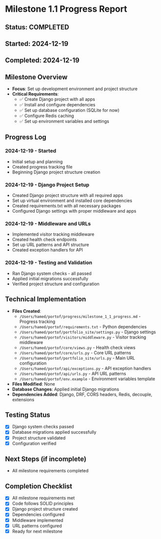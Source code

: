 # Milestone 1.1 Progress Report

## Status: COMPLETED
## Started: 2024-12-19
## Completed: 2024-12-19

## Milestone Overview
- **Focus**: Set up development environment and project structure
- **Critical Requirements**: 
  - ✅ Create Django project with all apps
  - ✅ Install and configure dependencies
  - ✅ Set up database configuration (SQLite for now)
  - ✅ Configure Redis caching
  - ✅ Set up environment variables and settings

## Progress Log
### 2024-12-19 - Started
- Initial setup and planning
- Created progress tracking file
- Beginning Django project structure creation

### 2024-12-19 - Django Project Setup
- Created Django project structure with all required apps
- Set up virtual environment and installed core dependencies
- Created requirements.txt with all necessary packages
- Configured Django settings with proper middleware and apps

### 2024-12-19 - Middleware and URLs
- Implemented visitor tracking middleware
- Created health check endpoints
- Set up URL patterns and API structure
- Created exception handlers for API

### 2024-12-19 - Testing and Validation
- Ran Django system checks - all passed
- Applied initial migrations successfully
- Verified project structure and configuration

## Technical Implementation
- **Files Created**: 
  - `/Users/hamed/portof/progress/milestone_1_1_progress.md` - Progress tracking
  - `/Users/hamed/portof/requirements.txt` - Python dependencies
  - `/Users/hamed/portof/portfolio_site/settings.py` - Django settings
  - `/Users/hamed/portof/visitors/middleware.py` - Visitor tracking middleware
  - `/Users/hamed/portof/core/views.py` - Health check views
  - `/Users/hamed/portof/core/urls.py` - Core URL patterns
  - `/Users/hamed/portof/portfolio_site/urls.py` - Main URL configuration
  - `/Users/hamed/portof/api/exceptions.py` - API exception handlers
  - `/Users/hamed/portof/api/urls.py` - API URL patterns
  - `/Users/hamed/portof/env.example` - Environment variables template
- **Files Modified**: None
- **Database Changes**: Applied initial Django migrations
- **Dependencies Added**: Django, DRF, CORS headers, Redis, decouple, extensions

## Testing Status
- [x] Django system checks passed
- [x] Database migrations applied successfully
- [x] Project structure validated
- [x] Configuration verified

## Next Steps (if incomplete)
- All milestone requirements completed

## Completion Checklist
- [x] All milestone requirements met
- [x] Code follows SOLID principles
- [x] Django project structure created
- [x] Dependencies configured
- [x] Middleware implemented
- [x] URL patterns configured
- [x] Ready for next milestone
